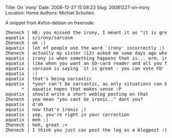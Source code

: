 Title: On `irony'
Date: 2008-12-27 15:08:23
Slug: 20081227-on-irony
Location: Home
Authors: Michiel Scholten

<p>A snippet from #xfce-debian on freenode:</p>

<pre>
Zhenech | HE: you missed the irony, I meant it as "it is great - you can vote FD" :)
aquatix | s/irony/sarcasm
Zhenech | ok :)
aquatix | lot of people use the word `irony' incorrectly ;)
Zhenech | actually my sister (13) asked me some days ago whats the difference between irony and sarcasm, and I culdnt tell her :)
aquatix | irony is when something happens that is... erm, ironic
aquatix | like when you want an SD-card reader and all you find is a CF one ;)
aquatix | sarcasm is saying `it is great - you can vote FD'
aquatix | :)
aquatix | that's being sarcastic
aquatix | *you* can't be sarcastic, as only situations can be
      * | aquatix hopes that makes sense :P
aquatix | should write a short weblog posting on that
Zhenech | you mean "you cant be ironic.." dont you?
aquatix | d'oh
aquatix | now that's ironic ;)
aquatix | yep, you're right in your correction
aquatix | meh :)
Zhenech | heh, great :>
Zhenech | I think you just can post the log as a blogpost :)
</pre>